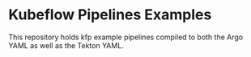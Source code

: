 # Kubeflow Pipelines Examples

This repository holds kfp example pipelines compiled to both
the Argo YAML as well as the Tekton YAML.


